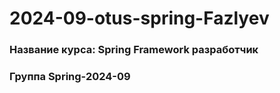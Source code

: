 # 2024-09-otus-spring-Fazlyev
### Название курса: Spring Framework разработчик
### Группа Spring-2024-09
